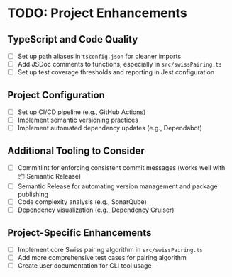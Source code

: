 # TODO: Project Enhancements

## TypeScript and Code Quality

- [ ] Set up path aliases in `tsconfig.json` for cleaner imports
- [ ] Add JSDoc comments to functions, especially in `src/swissPairing.ts`
- [ ] Set up test coverage thresholds and reporting in Jest configuration

## Project Configuration

- [ ] Set up CI/CD pipeline (e.g., GitHub Actions)
- [ ] Implement semantic versioning practices
- [ ] Implement automated dependency updates (e.g., Dependabot)

## Additional Tooling to Consider

- [ ] Commitlint for enforcing consistent commit messages (works well with 📦 Semantic Release)
- [ ] Semantic Release for automating version management and package publishing
- [ ] Code complexity analysis (e.g., SonarQube)
- [ ] Dependency visualization (e.g., Dependency Cruiser)

## Project-Specific Enhancements

- [ ] Implement core Swiss pairing algorithm in `src/swissPairing.ts`
- [ ] Add more comprehensive test cases for pairing algorithm
- [ ] Create user documentation for CLI tool usage
